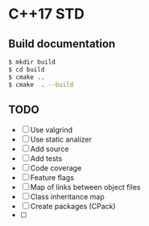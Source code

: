 # C++17 STD

## Build documentation

```sh
$ mkdir build
$ cd build
$ cmake ..
$ cmake  . --build
```

## TODO

  - [ ] Use valgrind
  - [ ] Use static analizer
  - [ ] Add source
  - [ ] Add tests
  - [ ] Code coverage
  - [ ] Feature flags
  - [ ] Map of links between object files
  - [ ] Class inheritance map
  - [ ] Create packages (CPack)
  - [ ]
